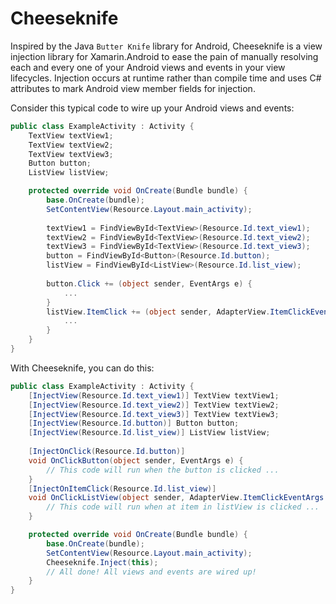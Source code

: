 Cheeseknife
==========

Inspired by the Java `Butter Knife` library for Android, Cheeseknife is a view injection library for Xamarin.Android to ease the pain of manually resolving each and every one of your Android views and events in your view lifecycles. Injection occurs at runtime rather than compile time and uses C# attributes to mark Android view member fields for injection.

Consider this typical code to wire up your Android views and events:

```csharp
public class ExampleActivity : Activity {
	TextView textView1;
	TextView textView2;
	TextView textView3;
	Button button;
	ListView listView;

	protected override void OnCreate(Bundle bundle) {
		base.OnCreate(bundle);
		SetContentView(Resource.Layout.main_activity);
		
		textView1 = FindViewById<TextView>(Resource.Id.text_view1);
		textView2 = FindViewById<TextView>(Resource.Id.text_view2);
		textView3 = FindViewById<TextView>(Resource.Id.text_view3);
		button = FindViewById<Button>(Resource.Id.button);
		listView = FindViewById<ListView>(Resource.Id.list_view);
		
		button.Click += (object sender, EventArgs e) {
			...		}
		listView.ItemClick += (object sender, AdapterView.ItemClickEventArgs e) {
			...		}		
	}
}
```

With Cheeseknife, you can do this:

```csharp
public class ExampleActivity : Activity {
	[InjectView(Resource.Id.text_view1)] TextView textView1;
	[InjectView(Resource.Id.text_view2)] TextView textView2;
	[InjectView(Resource.Id.text_view3)] TextView textView3;
	[InjectView(Resource.Id.button)] Button button;
	[InjectView(Resource.Id.list_view)] ListView listView;
	
	[InjectOnClick(Resource.Id.button)]
	void OnClickButton(object sender, EventArgs e) {
		// This code will run when the button is clicked ...
	}
	[InjectOnItemClick(Resource.Id.list_view)]
	void OnClickListView(object sender, AdapterView.ItemClickEventArgs e) {
		// This code will run when at item in listView is clicked ...
	}

	protected override void OnCreate(Bundle bundle) {
		base.OnCreate(bundle);
		SetContentView(Resource.Layout.main_activity);
		Cheeseknife.Inject(this);
		// All done! All views and events are wired up!
	}
}
```